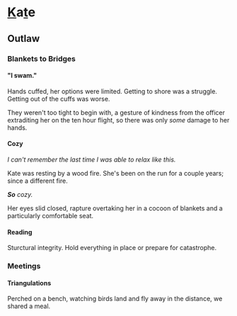 # [K](/major/_7)a[t](/major/_3)e

## Outlaw

### Blankets to Bridges

#### "I swam."

Hands cuffed, her options were limited. Getting to shore was a struggle. Getting out of the cuffs was worse. 

They weren't too tight to begin with, a gesture of kindness from the officer extraditing her on the ten hour flight, so there was only *some* damage to her hands. 

#### Cozy

*I can't remember the last time I was able to relax like this.*

Kate was resting by a wood fire. She's been on the run for a couple years; since a different fire. 

***So*** *cozy.*

Her eyes slid closed, rapture overtaking her in a cocoon of blankets and a particularly comfortable seat.

#### Reading

Sturctural integrity. Hold everything in place or prepare for catastrophe. 

### Meetings

#### Triangulations

Perched on a bench, watching birds land and fly away in the distance, we shared a meal. 